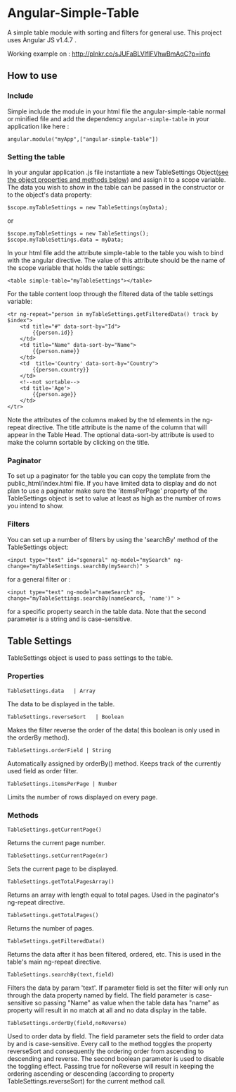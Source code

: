 # Angular-Simple-Table
A simple table module with sorting and filters for general use. This project uses Angular JS v1.4.7 .

Working example on : http://plnkr.co/sJUFaBLVlfIFVhwBmAqC?p=info
  
  
  
## How to use

### Include
Simple include the module in your html file the angular-simple-table normal or minified file and add the dependency `angular-simple-table` in your application like here :

    angular.module("myApp",["angular-simple-table"])

### Setting the table
In your angular application .js file instantiate a new TableSettings Object([see the object properties and methods below](#table-settings)) and assign it to a scope variable. 
The data you wish to show in the table can be passed in the constructor or to the object's data property:
  
    $scope.myTableSettings = new TableSettings(myData);

or

    $scope.myTableSettings = new TableSettings();
    $scope.myTableSettings.data = myData;

In your html file add the attribute simple-table to the table you wish to bind with the angular directive.
The value of this attribute should be the name of the scope variable that holds the table settings:

    <table simple-table="myTableSettings"></table>

For the table content loop through the filtered data of the table settings variable:

    <tr ng-repeat="person in myTableSettings.getFilteredData() track by $index">
        <td title="#" data-sort-by="Id">
            {{person.id}}
        </td>
        <td title="Name" data-sort-by="Name">
            {{person.name}}
        </td>
        <td  title='Country' data-sort-by="Country">
            {{person.country}}
        </td>
        <!--not sortable-->
        <td title='Age'>
            {{person.age}}
        </td>
    </tr>

Note the attributes of the columns maked by the td elements in the ng-repeat directive. 
The title attribute is the name of the column that will appear in the Table Head. 
The optional data-sort-by attribute is used to make the column sortable by clicking on the title.

### Paginator

To set up a paginator for the table you can copy the template from the public_html/index.html file. 
If you have limited data to display and do not plan to use a paginator make sure the 'itemsPerPage' property 
of the TableSettings object is set to value at least as high as the number of rows you intend to show.

### Filters

You can set up a number of filters by using the 'searchBy' method of the TableSettings object:

    <input type="text" id="sgeneral" ng-model="mySearch" ng-change="myTableSettings.searchBy(mySearch)" >

for a general filter or :

    <input type="text" ng-model="nameSearch" ng-change="myTableSettings.searchBy(nameSearch, 'name')" >

for a specific property search in the table data. Note that the second parameter is a string and is case-sensitive.
 
## Table Settings

TableSettings object is used to pass settings to the table.

### Properties

    TableSettings.data   | Array
  
  The data to be displayed in the table.
  
    TableSettings.reverseSort   | Boolean
  
  Makes the filter reverse the order of the data( this boolean is only used in the orderBy method).
  
    TableSettings.orderField | String
  
  Automatically assigned by orderBy() method. Keeps track of the currently used field as order filter.
  
    TableSettings.itemsPerPage | Number

  Limits the number of rows displayed on every page.
  
### Methods

    TableSettings.getCurrentPage()
  
  Returns the current page number.
  
    TableSettings.setCurrentPage(nr)
  
  Sets the current page to be displayed.
  
    TableSettings.getTotalPagesArray()
  
  Returns an array with length equal to total pages. Used in the paginator's ng-repeat directive.
  
    TableSettings.getTotalPages()
  
  Returns the number of pages.
  
    TableSettings.getFilteredData()
  
  Returns the data after it has been filtered, ordered, etc. This is used in the table's main ng-repeat directive.
  
    TableSettings.searchBy(text,field)
  
  Filters the data by param 'text'. If parameter field is set the filter will only run through the data property named by field.
  The field parameter is case-sensitive so passing "Name" as value when the table data has "name" as property will result in no match 
  at all and no data display in the table.
  
    TableSettings.orderBy(field,noReverse)
  
  Used to order data by field. The field parameter sets the field to order data by and is case-sensitive. 
  Every call to the method toggles the property reverseSort and consequently the ordering order from ascending to descending and reverse.
  The second boolean parameter is used to disable the toggling effect. Passing true for noReverse will result in keeping the ordering 
  ascending or descending (according to property TableSettings.reverseSort) for the current method call.
  
